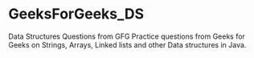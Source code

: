 # GeeksForGeeks_DS
Data Structures Questions from GFG
Practice questions from Geeks for Geeks on Strings, Arrays, Linked lists and other Data structures in Java.
